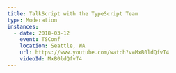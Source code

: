 ```yaml
---
title: TalkScript with the TypeScript Team
type: Moderation
instances:
  - date: 2018-03-12
    event: TSConf
    location: Seattle, WA
    url: https://www.youtube.com/watch?v=MxB0ldQfvT4
    videoId: MxB0ldQfvT4
---
```

